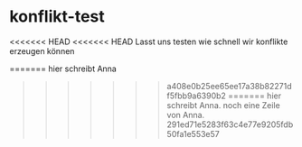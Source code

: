 # konflikt-test

<<<<<<< HEAD
<<<<<<< HEAD
Lasst uns testen wie schnell wir konflikte erzeugen können

=======
hier schreibt Anna
>>>>>>> a408e0b25ee65ee17a38b82271df5fbb9a6390b2
=======
hier schreibt Anna.
noch eine Zeile von Anna.
>>>>>>> 291ed71e5283f63c4e77e9205fdb50fa1e553e57

